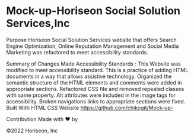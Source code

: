 # Mock-up-Horiseon Social Solution Services,Inc
Purpose
Horiseon Social Solution Services website that offers Search Engine Optimization, Online Reputation Management and Social Media Marketing was refactored to meet accessibility standards.

Summary of Changes Made
Accessibility Standards : This Website was modified to meet accessibility standard. This is a practice of adding HTML documents in a way that allows assistive technology.
Organized the semantic structure of the HTML elements and comments were added in appropriate sections.
Refactored CSS file and removed repeated classes with same property.
Alt attributes were included in the image tags for accessibility.
Broken navigations links to appropriate sections were fixed.
Built With
HTML
CSS
Website https://github.com/chikogit/Mock-up-


Contribution
Made with ❤️ by 

©️2022 Horiseon, Inc